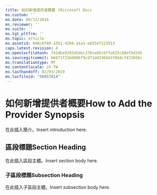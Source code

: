 ```yaml
---
title: 如何新增提供者概要 |Microsoft Docs
ms.custom: ''
ms.date: 09/12/2016
ms.reviewer: ''
ms.suite: ''
ms.tgt_pltfrm: ''
ms.topic: article
ms.assetid: 698c8f09-1d51-4266-a1a1-e83547123913
caps.latest.revision: 4
ms.openlocfilehash: f42dbe9293d5dec370ce85c9ffa615c88ef9d3d5
ms.sourcegitcommit: b6871f21bd666f9cd71dd336bb3f844cf472b56c
ms.translationtype: MT
ms.contentlocale: zh-TW
ms.lasthandoff: 02/03/2019
ms.locfileid: "56857814"
---
```

# <a name="how-to-add-the-provider-synopsis"></a><span data-ttu-id="5fe65-102">如何新增提供者概要</span><span class="sxs-lookup"><span data-stu-id="5fe65-102">How to Add the Provider Synopsis</span></span>
<span data-ttu-id="5fe65-103">在此插入簡介。</span><span class="sxs-lookup"><span data-stu-id="5fe65-103">Insert introduction here.</span></span>

## <a name="section-heading"></a><span data-ttu-id="5fe65-104">區段標題</span><span class="sxs-lookup"><span data-stu-id="5fe65-104">Section Heading</span></span>
 <span data-ttu-id="5fe65-105">在此插入區段主體。</span><span class="sxs-lookup"><span data-stu-id="5fe65-105">Insert section body here.</span></span>

### <a name="subsection-heading"></a><span data-ttu-id="5fe65-106">子區段標題</span><span class="sxs-lookup"><span data-stu-id="5fe65-106">Subsection Heading</span></span>
 <span data-ttu-id="5fe65-107">在此插入子區段主體。</span><span class="sxs-lookup"><span data-stu-id="5fe65-107">Insert subsection body here.</span></span>

